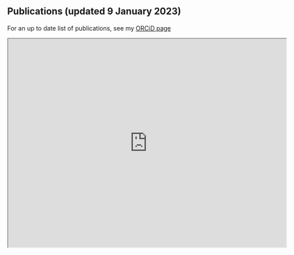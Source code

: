 ## Publications (updated 9 January 2023)


For an up to date list of publications, see my [ORCiD page](https://orcid.org/my-orcid?orcid=0000-0002-5523-4264)


<iframe src="https://drive.google.com/file/d/1oq4OKqP0_GTko6UZ0KoFI9zNUlQiOnFw/preview" width="640" height="480" allow="autoplay"></iframe>
